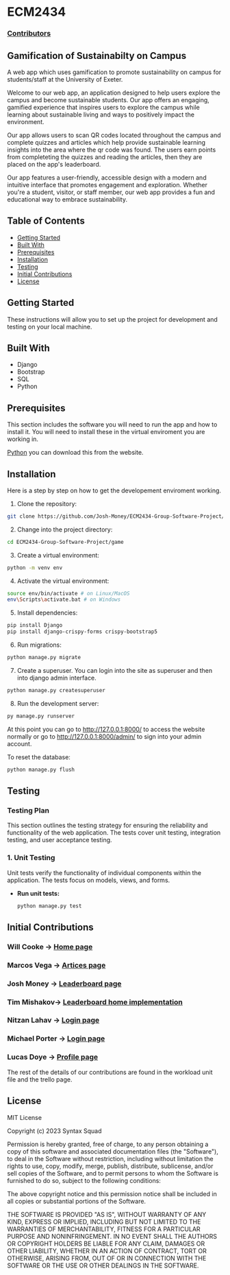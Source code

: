 # ECM2434

### [Contributors](https://github.com/Josh-Money/ECM2434-Group-Software-Project/graphs/contributors)

## Gamification of Sustainabilty on Campus

A web app which uses gamification to promote sustainability on campus for students/staff at the University of Exeter.

Welcome to our web app, an application designed to help users explore the campus and become sustainable students. Our app offers an engaging, gamified experience that inspires users to explore the campus while learning about sustainable living and ways to positively impact the environment.

Our app allows users to scan QR codes located throughout the campus and complete quizzes and articles which help provide sustainable learning insights into the area where the qr code was found. The users earn points from completeting the quizzes and reading the articles, then they are placed on the app's leaderboard.

Our app features a user-friendly, accessible design with a modern and intuitive interface that promotes engagement and exploration. Whether you're a student, visitor, or staff member, our web app provides a fun and educational way to embrace sustainability.

## Table of Contents

- [Getting Started](#getting-started)
- [Built With](#built-with)
- [Prerequisites](#prerequisites)
- [Installation](#installation)
- [Testing](#testing)
- [Initial Contributions](#initial-contributions)
- [License](#license)

## Getting Started

These instructions will allow you to set up the project for development and testing on your local machine.

## Built With

- Django
- Bootstrap
- SQL
- Python

## Prerequisites

This section includes the software you will need to run the app and how to install it. You will need to install these in the virtual enviroment you are working in.

[Python](https://www.python.org/) you can download this from the website.

## Installation

Here is a step by step on how to get the developement enviroment working.

1. Clone the repository:

  ```bash
  git clone https://github.com/Josh-Money/ECM2434-Group-Software-Project/
  ```

2. Change into the project directory:

  ```bash
  cd ECM2434-Group-Software-Project/game
  ```

3. Create a virtual environment:

  ```bash
  python -m venv env
  ```

4. Activate the virtual environment:

  ```bash
  source env/bin/activate # on Linux/MacOS
  env\Scripts\activate.bat # on Windows
  ```

5. Install dependencies:

  ```bash
  pip install Django 
  pip install django-crispy-forms crispy-bootstrap5
  ```

6. Run migrations:

  ```bash
  python manage.py migrate
  ```

7. Create a superuser. You can login into the site as superuser and then into django admin interface.

  ```bash
  python manage.py createsuperuser
  ```

8. Run the development server:

  ```bash
  py manage.py runserver
  ```

  At this point you can go to http://127.0.0.1:8000/ to access the website normally or go to http://127.0.0.1:8000/admin/ to sign into your admin account.

To reset the database:

```bash
python manage.py flush
```

## Testing

### Testing Plan

This section outlines the testing strategy for ensuring the reliability and functionality of the web application. The tests cover unit testing, integration testing, and user acceptance testing.

### 1. Unit Testing  
Unit tests verify the functionality of individual components within the application. The tests focus on models, views, and forms.

- **Run unit tests:**
  ```bash
  python manage.py test

## Initial Contributions

### Will Cooke -> [Home page](https://github.com/Josh-Money/ECM2434-Group-Software-Project/tree/main/game/home)

### Marcos Vega -> [Artices page](https://github.com/Josh-Money/ECM2434-Group-Software-Project/tree/main/game/articles)

### Josh Money -> [Leaderboard page](https://github.com/Josh-Money/ECM2434-Group-Software-Project/tree/main/game/leaderboard)

### Tim Mishakov-> [Leaderboard home implementation](https://github.com/Josh-Money/ECM2434-Group-Software-Project/tree/main/game/home)

### Nitzan Lahav -> [Login page](https://github.com/Josh-Money/ECM2434-Group-Software-Project/tree/main/game/login)

### Michael Porter -> [Login page](https://github.com/Josh-Money/ECM2434-Group-Software-Project/tree/main/game/login)

### Lucas Doye -> [Profile page](https://github.com/Josh-Money/ECM2434-Group-Software-Project/tree/main/game/profile)

The rest of the details of our contributions are found in the workload unit file and the trello page.

## License

MIT License

Copyright (c) 2023 Syntax Squad

Permission is hereby granted, free of charge, to any person obtaining a copy of this software and associated documentation files (the "Software"), to deal in the Software without restriction, including without limitation the rights to use, copy, modify, merge, publish, distribute, sublicense, and/or sell copies of the Software, and to permit persons to whom the Software is furnished to do so, subject to the following conditions:

The above copyright notice and this permission notice shall be included in all copies or substantial portions of the Software.

THE SOFTWARE IS PROVIDED "AS IS", WITHOUT WARRANTY OF ANY KIND, EXPRESS OR IMPLIED, INCLUDING BUT NOT LIMITED TO THE WARRANTIES OF MERCHANTABILITY, FITNESS FOR A PARTICULAR PURPOSE AND NONINFRINGEMENT. IN NO EVENT SHALL THE AUTHORS OR COPYRIGHT HOLDERS BE LIABLE FOR ANY CLAIM, DAMAGES OR OTHER LIABILITY, WHETHER IN AN ACTION OF CONTRACT, TORT OR OTHERWISE, ARISING FROM, OUT OF OR IN CONNECTION WITH THE SOFTWARE OR THE USE OR OTHER DEALINGS IN THE SOFTWARE.
